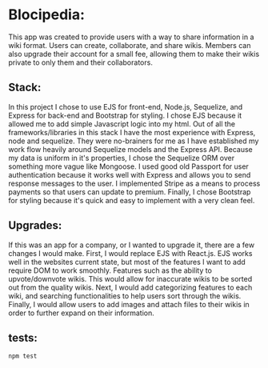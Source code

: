 # Blocipedia:
This app was created to provide users with a way to share information in a wiki format. Users can create, collaborate, and share wikis. Members can also upgrade their account for a small fee, allowing them to make their wikis private to only them and their collaborators.


## Stack:
In this project I chose to use EJS for front-end, Node.js, Sequelize, and Express for back-end and Bootstrap for styling. I chose EJS because it allowed me to add simple Javascript logic into my html. Out of all the frameworks/libraries in this stack I have the most experience with Express, node and sequelize. They were no-brainers for me as I have established my work flow heavily around Sequelize models and the Express API. Because my data is uniform in it's properties, I chose the Sequelize ORM over something more vague like Mongoose. I used good old Passport for user authentication because it works well with Express and allows you to send response messages to the user. I implemented Stripe as a means to process payments so that users can update to premium. Finally, I chose Bootstrap for styling because it's quick and easy to implement with a very clean feel. 


## Upgrades: 
If this was an app for a company, or I wanted to upgrade it, there are a few changes I would make. First, I would replace EJS with React.js. EJS works well in the websites current state, but most of the features I want to add require DOM to work smoothly. Features such as the ability to upvote/downvote wikis. This would allow for inaccurate wikis to be sorted out from the quality wikis. Next, I would add categorizing features to each wiki, and searching functionalities to help users sort through the wikis. Finally, I would allow users to add images and attach files to their wikis in order to further expand on their information.

## tests:
``` 
npm test
```

